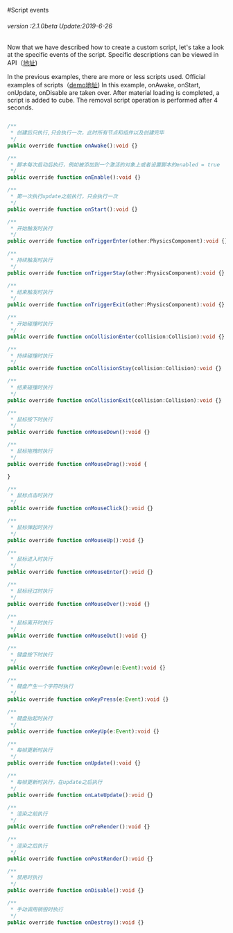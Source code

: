 #Script events

###### *version :2.1.0beta   Update:2019-6-26*

Now that we have described how to create a custom script, let's take a look at the specific events of the script. Specific descriptions can be viewed in API（[地址](https://layaair.ldc.layabox.com/api2/Chinese/index.html?category=Core&class=laya.d3.component.Script3D))

In the previous examples, there are more or less scripts used. Official examples of scripts（[demo地址](https://layaair.ldc.layabox.com/demo2/?language=ch&category=3d&group=Script&name=ScriptDemo)) In this example, onAwake, onStart, onUpdate, onDisable are taken over. After material loading is completed, a script is added to cube. The removal script operation is performed after 4 seconds.


```typescript

/**
 * 创建后只执行,只会执行一次，此时所有节点和组件以及创建完毕
 */
public override function onAwake():void {}

/**
 * 脚本每次启动后执行，例如被添加到一个激活的对象上或者设置脚本的enabled = true
 */
public override function onEnable():void {}

/**
 * 第一次执行update之前执行，只会执行一次
 */
public override function onStart():void {}

/**
 * 开始触发时执行
 */
public override function onTriggerEnter(other:PhysicsComponent):void {}

/**
 * 持续触发时执行
 */
public override function onTriggerStay(other:PhysicsComponent):void {}

/**
 * 结束触发时执行
 */
public override function onTriggerExit(other:PhysicsComponent):void {}

/**
 * 开始碰撞时执行
 */
public override function onCollisionEnter(collision:Collision):void {}

/**
 * 持续碰撞时执行
 */
public override function onCollisionStay(collision:Collision):void {}

/**
 * 结束碰撞时执行
 */
public override function onCollisionExit(collision:Collision):void {}

/**
 * 鼠标按下时执行
 */
public override function onMouseDown():void {}

/**
 * 鼠标拖拽时执行
 */
public override function onMouseDrag():void {

}

/**
 * 鼠标点击时执行
 */
public override function onMouseClick():void {}

/**
 * 鼠标弹起时执行
 */
public override function onMouseUp():void {}

/**
 * 鼠标进入时执行
 */
public override function onMouseEnter():void {}

/**
 * 鼠标经过时执行
 */
public override function onMouseOver():void {}

/**
 * 鼠标离开时执行
 */
public override function onMouseOut():void {}

/**
 * 键盘按下时执行
 */
public override function onKeyDown(e:Event):void {}

/**
 * 键盘产生一个字符时执行
 */
public override function onKeyPress(e:Event):void {}

/**
 * 键盘抬起时执行
 */
public override function onKeyUp(e:Event):void {}

/**
 * 每帧更新时执行
 */
public override function onUpdate():void {}

/**
 * 每帧更新时执行，在update之后执行
 */
public override function onLateUpdate():void {}

/**
 * 渲染之前执行
 */
public override function onPreRender():void {}

/**
 * 渲染之后执行
 */
public override function onPostRender():void {}

/**
 * 禁用时执行
 */
public override function onDisable():void {}

/**
 * 手动调用销毁时执行
 */
public override function onDestroy():void {}
```






